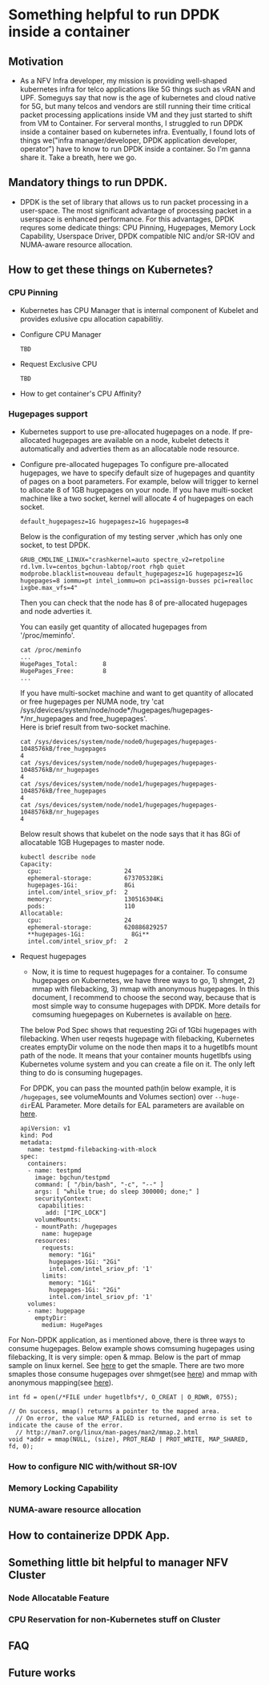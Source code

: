 # Something helpful to run DPDK inside a container

## Motivation
- As a NFV Infra developer, my mission is providing well-shaped kubernetes infra for telco applications like 5G things such as vRAN and UPF. Someguys say that now is the age of kubernetes and cloud native for 5G, but many telcos and vendors are still running their time critical packet processing applications inside VM and they just started to shift from VM to Container. For serveral months, I struggled to run DPDK inside a container based on kubernetes infra. Eventually, I found lots of things we("infra manager/developer, DPDK application developer, operator") have to know to run DPDK inside a container. So I'm ganna share it. Take a breath, here we go.

## Mandatory things to run DPDK.
- DPDK is the set of library that allows us to run packet processing in a user-space. The most significant advantage of processing packet in a userspace is enhanced performance. For this advantages, DPDK requres some dedicate things: CPU Pinning, Hugepages, Memory Lock Capability, Userspace Driver, DPDK compatible NIC and/or SR-IOV and NUMA-aware resource allocation.

## How to get these things on Kubernetes?

### CPU Pinning
- Kubernetes has CPU Manager that is internal component of Kubelet and provides exlusive cpu allocation capabilitiy.

- Configure CPU Manager
  ```
  TBD
  ```

- Request Exclusive CPU
  ```
  TBD
  ```

- How to get container's CPU Affinity?

### Hugepages support
- Kubernetes support to use pre-allocated hugepages on a node. If pre-allocated hugepages are available on a node, kubelet detects it automatically and adverties them as an allocatable node resource.

- Configure pre-allocated hugepages
  To configure pre-allocated hugepages, we have to specify default size of hugepages and quantity of pages on a boot parameters.
  For example, below will trigger to kernel to allocate 8 of 1GB hugepages on your node. If you have multi-socket machine like a two socket, kernel will allocate 4 of hugepages on each socket.
  ```
  default_hugepagesz=1G hugepagesz=1G hugepages=8
  ```
  Below is the configuration of my testing server ,which has only one socket, to test DPDK.
  ```
  GRUB_CMDLINE_LINUX="crashkernel=auto spectre_v2=retpoline rd.lvm.lv=centos_bgchun-labtop/root rhgb quiet modprobe.blacklist=nouveau default_hugepagesz=1G hugepagesz=1G hugepages=8 iommu=pt intel_iommu=on pci=assign-busses pci=realloc ixgbe.max_vfs=4"
  ```
  Then you can check that the node has 8 of pre-allocated hugepages and node adverties it.  
  
  You can easily get quantity of allocated hugepages from '/proc/meminfo'.
  ```
  cat /proc/meminfo
  ...
  HugePages_Total:       8
  HugePages_Free:        8
  ...
  ```
  
  If you have multi-socket machine and want to get quantity of allocated or free hugepages per NUMA node, try 'cat /sys/devices/system/node/node*/hugepages/hugepages-*/nr_hugepages and free_hugepages'.  
  Here is brief result from two-socket machine.
  ```
  cat /sys/devices/system/node/node0/hugepages/hugepages-1048576kB/free_hugepages 
  4
  cat /sys/devices/system/node/node0/hugepages/hugepages-1048576kB/nr_hugepages 
  4
  cat /sys/devices/system/node/node1/hugepages/hugepages-1048576kB/free_hugepages 
  4
  cat /sys/devices/system/node/node1/hugepages/hugepages-1048576kB/nr_hugepages 
  4
  ```
  
  Below result shows that kubelet on the node says that it has 8Gi of allocatable 1GB Hugepages to master node.
  ```
  kubectl describe node
  Capacity:
    cpu:                       24
    ephemeral-storage:         673705328Ki
    hugepages-1Gi:             8Gi
    intel.com/intel_sriov_pf:  2
    memory:                    130516304Ki
    pods:                      110
  Allocatable:
    cpu:                       24
    ephemeral-storage:         620886829257
    **hugepages-1Gi:             8Gi**
    intel.com/intel_sriov_pf:  2

  ```

- Request hugepages
  - Now, it is time to request hugepages for a container. To consume hugepages on Kubernetes, we have three ways to go, 1) shmget, 2) mmap with filebacking, 3) mmap with anonymous hugepages.
  In this document, I recommend to choose the second way, because that is most simple way to consume hugepages with DPDK. More details for comsuming huegepages on Kubernetes is available on [here](https://github.com/kubernetes/enhancements/blob/master/keps/sig-node/20190129-hugepages.md#user-stories-optional).
  
  The below Pod Spec shows that requesting 2Gi of 1Gbi hugepages with filebacking.
  When user reqests hugepage with filebacking, Kubernetes creates emptyDir volume on the node then maps it to a hugetlbfs mount path of the node. It means that your container mounts hugetlbfs using Kubernetes volume system and you can create a file on it. The only left thing to do is consuming hugepages.
  
  For DPDK, you can pass the mounted path(in below example, it is `/hugepages`, see volumeMounts and Volumes section) over `--huge-dir`EAL Parameter. More details for EAL parameters are available on [here](https://doc.dpdk.org/guides/linux_gsg/linux_eal_parameters.html).
  ```
  apiVersion: v1
  kind: Pod
  metadata:
    name: testpmd-filebacking-with-mlock
  spec:
    containers:
    - name: testpmd
      image: bgchun/testpmd
      command: [ "/bin/bash", "-c", "--" ]
      args: [ "while true; do sleep 300000; done;" ]
      securityContext:
       capabilities:
         add: ["IPC_LOCK"]
      volumeMounts:
      - mountPath: /hugepages
        name: hugepage
      resources:
        requests:
          memory: "1Gi"
          hugepages-1Gi: "2Gi"
          intel.com/intel_sriov_pf: '1'
        limits:
          memory: "1Gi"
          hugepages-1Gi: "2Gi"
          intel.com/intel_sriov_pf: '1'
    volumes:
    - name: hugepage
      emptyDir:
        medium: HugePages
  ```
 For Non-DPDK application, as i mentioned above, there is three ways to consume hugepages.
 Below example shows comsuming hugepages using filebacking, It is very simple: open & mmap.
 Below is the part of mmap sample on linux kernel. See [here](https://github.sec.samsung.net/RS7-EdgeComputing/hugepage-samples/blob/master/poc/mmap_filebacking.cc) to get the smaple.
 There are two more smaples those consume hugepages over shmget(see [here](https://github.com/torvalds/linux/blob/master/tools/testing/selftests/vm/hugepage-shm.c)) and mmap with anonymous mapping(see [here](https://github.com/torvalds/linux/blob/master/tools/testing/selftests/vm/map_hugetlb.c)).
  ```
  int fd = open(/*FILE under hugetlbfs*/, O_CREAT | O_RDWR, 0755);
  
  // On success, mmap() returns a pointer to the mapped area.
	// On error, the value MAP_FAILED is returned, and errno is set to indicate the cause of the error.
	// http://man7.org/linux/man-pages/man2/mmap.2.html
  void *addr = mmap(NULL, (size), PROT_READ | PROT_WRITE, MAP_SHARED, fd, 0);
  ```

### How to configure NIC with/without SR-IOV

### Memory Locking Capability

### NUMA-aware resource allocation

## How to containerize DPDK App.

## Something little bit helpful to manager NFV Cluster

### Node Allocatable Feature

### CPU Reservation for non-Kubernetes stuff on Cluster

## FAQ

## Future works
